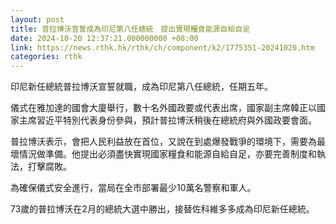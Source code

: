 ```yaml
---
layout: post
title: 普拉博沃宣誓成為印尼第八任總統　提出實現糧食能源自給自足
date: 2024-10-20 12:37:21.000000000 +08:00
link: https://news.rthk.hk/rthk/ch/component/k2/1775351-20241020.htm
categories: rthk
---
```


印尼新任總統普拉博沃宣誓就職，成為印尼第八任總統，任期五年。

儀式在雅加達的國會大廈舉行，數十名外國政要或代表出席，國家副主席韓正以國家主席習近平特別代表身份參與，預計普拉博沃稍後在總統府與外國政要會面。

普拉博沃表示，會把人民利益放在首位，又說在到處爆發戰爭的環境下，需要為最壞情況做準備。他提出必須盡快實現國家糧食和能源自給自足，亦要完善制度和執法，打擊腐敗。

為確保儀式安全進行，當局在全市部署最少10萬名警察和軍人。

73歲的普拉博沃在2月的總統大選中勝出，接替佐科維多多成為印尼新任總統。
